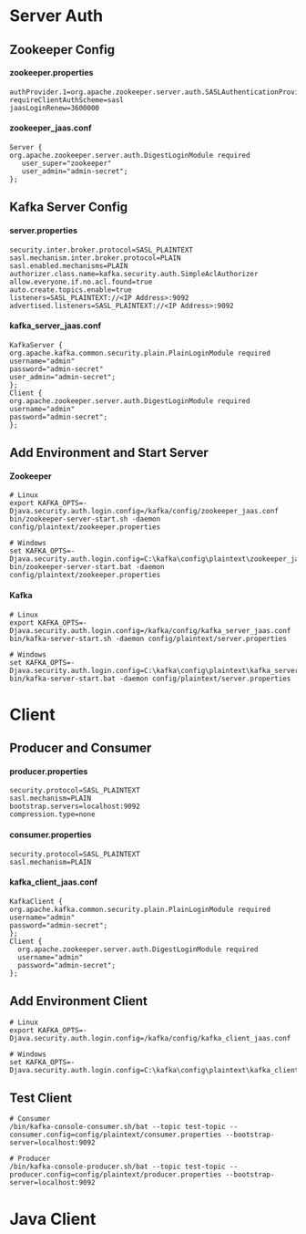 # Server Auth
## Zookeeper Config
#### zookeeper.properties
```
authProvider.1=org.apache.zookeeper.server.auth.SASLAuthenticationProvider
requireClientAuthScheme=sasl
jaasLoginRenew=3600000
```
#### zookeeper_jaas.conf
```
Server {
org.apache.zookeeper.server.auth.DigestLoginModule required
   user_super="zookeeper"
   user_admin="admin-secret";
};
```
## Kafka Server Config
#### server.properties
```
security.inter.broker.protocol=SASL_PLAINTEXT
sasl.mechanism.inter.broker.protocol=PLAIN
sasl.enabled.mechanisms=PLAIN
authorizer.class.name=kafka.security.auth.SimpleAclAuthorizer
allow.everyone.if.no.acl.found=true
auto.create.topics.enable=true
listeners=SASL_PLAINTEXT://<IP Address>:9092
advertised.listeners=SASL_PLAINTEXT://<IP Address>:9092
```
#### kafka_server_jaas.conf
```
KafkaServer {
org.apache.kafka.common.security.plain.PlainLoginModule required
username="admin"
password="admin-secret"
user_admin="admin-secret";
};
Client {
org.apache.zookeeper.server.auth.DigestLoginModule required
username="admin"
password="admin-secret";
};
```
## Add Environment and Start Server
#### Zookeeper
```
# Linux
export KAFKA_OPTS=-Djava.security.auth.login.config=/kafka/config/zookeeper_jaas.conf
bin/zookeeper-server-start.sh -daemon config/plaintext/zookeeper.properties

# Windows
set KAFKA_OPTS=-Djava.security.auth.login.config=C:\kafka\config\plaintext\zookeeper_jaas.conf
bin/zookeeper-server-start.bat -daemon config/plaintext/zookeeper.properties
```
#### Kafka
```
# Linux
export KAFKA_OPTS=-Djava.security.auth.login.config=/kafka/config/kafka_server_jaas.conf
bin/kafka-server-start.sh -daemon config/plaintext/server.properties

# Windows
set KAFKA_OPTS=-Djava.security.auth.login.config=C:\kafka\config\plaintext\kafka_server_jaas.conf
bin/kafka-server-start.bat -daemon config/plaintext/server.properties
```
# Client
## Producer and Consumer
#### producer.properties
```
security.protocol=SASL_PLAINTEXT
sasl.mechanism=PLAIN
bootstrap.servers=localhost:9092
compression.type=none
```
#### consumer.properties
```
security.protocol=SASL_PLAINTEXT
sasl.mechanism=PLAIN
```
#### kafka_client_jaas.conf
```
KafkaClient {
org.apache.kafka.common.security.plain.PlainLoginModule required
username="admin"
password="admin-secret";
};
Client {
  org.apache.zookeeper.server.auth.DigestLoginModule required
  username="admin"
  password="admin-secret";
};
```
## Add Environment Client
```
# Linux
export KAFKA_OPTS=-Djava.security.auth.login.config=/kafka/config/kafka_client_jaas.conf

# Windows
set KAFKA_OPTS=-Djava.security.auth.login.config=C:\kafka\config\plaintext\kafka_client_jaas.conf
```
## Test Client
```
# Consumer
/bin/kafka-console-consumer.sh/bat --topic test-topic --consumer.config=config/plaintext/consumer.properties --bootstrap-server=localhost:9092

# Producer
/bin/kafka-console-producer.sh/bat --topic test-topic --producer.config=config/plaintext/producer.properties --bootstrap-server=localhost:9092
```
# Java Client
